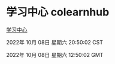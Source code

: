 # 学习中心 colearnhub
[学习中心](http://27.19.33.125:56308/colearnhub/)

2022年 10月 08日 星期六 20:50:02 CST

2022年 10月 08日 星期六 12:50:02 GMT
